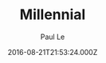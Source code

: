 ---
title: Millennial
github: https://github.com/LeNPaul/Millennial
demo: https://lenpaul.github.io/Millennial/
author: Paul Le
ssg:
  - Jekyll
cms:
  - No Cms
date: 2016-08-21T21:53:24.000Z
description: A minimalist Jekyll theme for running an online publication
stale: false
---